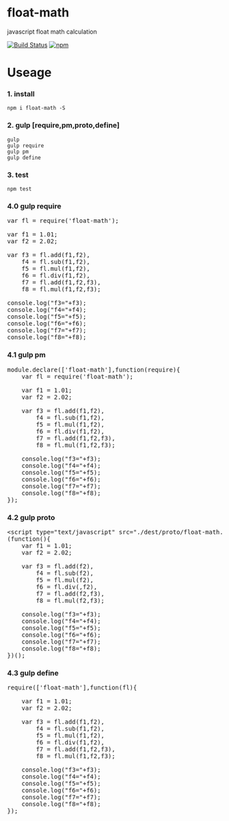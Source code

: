 # float-math

javascript float math calculation


[![Build Status](https://travis-ci.org/donghanji/float-math.svg?branch=master)](https://travis-ci.org/donghanji/float-math)
[![npm](https://img.shields.io/npm/dm/localeval.svg?maxAge=2592000?style=flat-square)](https://www.npmjs.com/package/float-math)


# Useage

### 1. install <br>
`npm i float-math -S`

### 2. gulp [require,pm,proto,define]
`gulp`
<br/>
`gulp require`
<br/>
`gulp pm`
<br/>
`gulp define`
### 3. test
`npm test`

### 4.0 gulp require
<pre>
var fl = require('float-math');

var f1 = 1.01;
var f2 = 2.02;

var f3 = fl.add(f1,f2),
    f4 = fl.sub(f1,f2),
    f5 = fl.mul(f1,f2),
    f6 = fl.div(f1,f2),
    f7 = fl.add(f1,f2,f3),
    f8 = fl.mul(f1,f2,f3);

console.log("f3="+f3);
console.log("f4="+f4);
console.log("f5="+f5);
console.log("f6="+f6);
console.log("f7="+f7);
console.log("f8="+f8);
</pre>

### 4.1 gulp pm
<pre>
module.declare(['float-math'],function(require){
    var fl = require('float-math');

    var f1 = 1.01;
    var f2 = 2.02;

    var f3 = fl.add(f1,f2),
        f4 = fl.sub(f1,f2),
        f5 = fl.mul(f1,f2),
        f6 = fl.div(f1,f2),
        f7 = fl.add(f1,f2,f3),
        f8 = fl.mul(f1,f2,f3);

    console.log("f3="+f3);
    console.log("f4="+f4);
    console.log("f5="+f5);
    console.log("f6="+f6);
    console.log("f7="+f7);
    console.log("f8="+f8);
});
</pre>
### 4.2 gulp proto
<pre>
&lt;script type="text/javascript" src="./dest/proto/float-math.js"&gt;&lt;/script&gt;
(function(){
    var f1 = 1.01;
    var f2 = 2.02;

    var f3 = fl.add(f2),
        f4 = fl.sub(f2),
        f5 = fl.mul(f2),
        f6 = fl.div(,f2),
        f7 = fl.add(f2,f3),
        f8 = fl.mul(f2,f3);

    console.log("f3="+f3);
    console.log("f4="+f4);
    console.log("f5="+f5);
    console.log("f6="+f6);
    console.log("f7="+f7);
    console.log("f8="+f8);
})();
</pre>
### 4.3 gulp define
<pre>
require(['float-math'],function(fl){

    var f1 = 1.01;
    var f2 = 2.02;

    var f3 = fl.add(f1,f2),
        f4 = fl.sub(f1,f2),
        f5 = fl.mul(f1,f2),
        f6 = fl.div(f1,f2),
        f7 = fl.add(f1,f2,f3),
        f8 = fl.mul(f1,f2,f3);

    console.log("f3="+f3);
    console.log("f4="+f4);
    console.log("f5="+f5);
    console.log("f6="+f6);
    console.log("f7="+f7);
    console.log("f8="+f8);
});
</pre>